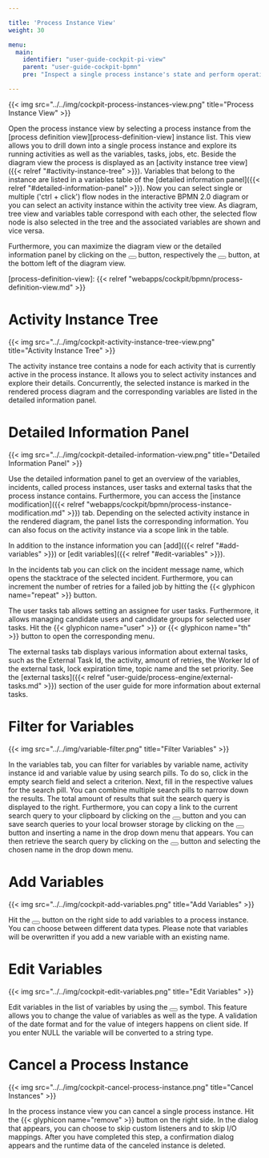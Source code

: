 ```yaml
---

title: 'Process Instance View'
weight: 30

menu:
  main:
    identifier: "user-guide-cockpit-pi-view"
    parent: "user-guide-cockpit-bpmn"
    pre: "Inspect a single process instance's state and perform operations on it."

---
```


{{< img src="../../img/cockpit-process-instances-view.png" title="Process Instance View" >}}

Open the process instance view by selecting a process instance from the [process definition view][process-definition-view] instance list. This view allows you to drill down into a single process instance and explore its running activities as well as the variables, tasks, jobs, etc.
Beside the diagram view the process is displayed as an [activity instance tree view]({{< relref "#activity-instance-tree" >}}). Variables that belong to the instance are listed in a variables table of the [detailed information panel]({{< relref "#detailed-information-panel" >}}). Now you can select single or multiple ('ctrl + click') flow nodes in the interactive BPMN 2.0 diagram or you can select an activity instance within the activity tree view. As diagram, tree view and variables table correspond with each other, the selected flow node is also selected in the tree and the associated variables are shown and vice versa.

Furthermore, you can maximize the diagram view or the detailed information panel by clicking on the <button class="btn btn-xs"><i class="glyphicon glyphicon-resize-full"></i></button> button, respectively the <button class="btn btn-xs"><i class="glyphicon glyphicon-menu-up"></i></button> button, at the bottom left of the diagram view.

[process-definition-view]: {{< relref "webapps/cockpit/bpmn/process-definition-view.md" >}}


# Activity Instance Tree

{{< img src="../../img/cockpit-activity-instance-tree-view.png" title="Activity Instance Tree" >}}

The activity instance tree contains a node for each activity that is currently active in the process instance. It allows you to select activity instances and explore their details. Concurrently, the selected instance is marked in the rendered process diagram and the corresponding variables are listed in the detailed information panel.


# Detailed Information Panel

{{< img src="../../img/cockpit-detailed-information-view.png" title="Detailed Information Panel" >}}

Use the detailed information panel to get an overview of the variables, incidents, called process instances, user tasks and external tasks that the process instance contains. Furthermore, you can access the [instance modification]({{< relref "webapps/cockpit/bpmn/process-instance-modification.md" >}}) tab. Depending on the selected activity instance in the rendered diagram, the panel lists the corresponding information. You can also focus on the activity instance via a scope link in the table.

In addition to the instance information you can [add]({{< relref "#add-variables" >}}) or [edit variables]({{< relref "#edit-variables" >}}).

In the incidents tab you can click on the incident message name, which opens the stacktrace of the selected incident. Furthermore, you can increment the number of retries for a failed job by hitting the {{< glyphicon name="repeat" >}} button.

The user tasks tab allows setting an assignee for user tasks. Furthermore, it allows managing candidate users and candidate groups for selected user tasks. Hit the {{< glyphicon name="user" >}} or {{< glyphicon name="th" >}} button to open the corresponding menu.

The external tasks tab displays various information about external tasks, such as the External Task Id, the activity, amount of retries, the Worker Id of the external task, lock expiration time, topic name and the set priority. See the [external tasks]({{< relref "user-guide/process-engine/external-tasks.md" >}}) section of the user guide for more information about external tasks.

# Filter for Variables

{{< img src="../../img/variable-filter.png" title="Filter Variables" >}}

In the variables tab, you can filter for variables by variable name, activity instance id and variable value by using search pills. To do so, click in the empty search field and select a criterion. Next, fill in the respective values for the search pill. You can combine multiple search pills to narrow down the results. The total amount of results that suit the search query is displayed to the right. Furthermore, you can copy a link to the current search query to your clipboard by clicking on the <button class="btn btn-xs btn-default"><span class="glyphicon glyphicon-link"></span></button> button and you can save search queries to your local browser storage by clicking on the <button class="btn btn-xs btn-default"><span class="glyphicon glyphicon-floppy-disk"></span><span class="caret"></span></button> button and inserting a name in the drop down menu that appears. You can then retrieve the search query by clicking on the <button class="btn btn-xs btn-default"><span class="glyphicon glyphicon-floppy-disk"></span><span class="caret"></span></button> button and selecting the chosen name in the drop down menu.

# Add Variables

{{< img src="../../img/cockpit-add-variables.png" title="Add Variables" >}}

Hit the <button class="btn btn-xs btn-default"><span class="glyphicon glyphicon-plus"></span></button> button on the right side to add variables to a process instance. You can choose between different data types. Please note that variables will be overwritten if you add a new variable with an existing name. 

# Edit Variables

{{< img src="../../img/cockpit-edit-variables.png" title="Edit Variables" >}}

Edit variables in the list of variables by using the <button class="btn btn-xs btn-primary"><span class="glyphicon glyphicon-pencil"></span></button> symbol. This feature allows you to change the value of variables as well as the type. A validation of the date format and for the value of integers happens on client side. If you enter NULL the variable will be converted to a string type.

# Cancel a Process Instance

{{< img src="../../img/cockpit-cancel-process-instance.png" title="Cancel Instances" >}}

In the process instance view you can cancel a single process instance. Hit the {{< glyphicon name="remove" >}} button on the right side. In the dialog that appears, you can choose to skip custom listeners and to skip I/O mappings. After you have completed this step, a confirmation dialog appears and the runtime data of the canceled instance is deleted.
